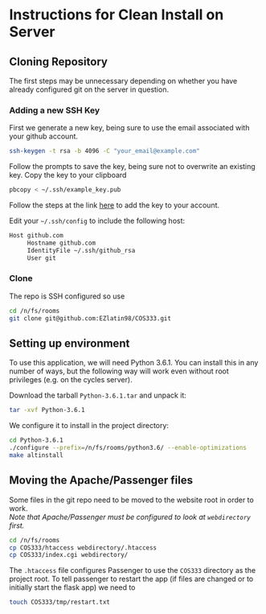 # Instructions for Clean Install on Server

## Cloning Repository

The first steps may be unnecessary depending on whether you have already configured git on the server in question.

### Adding a new SSH Key

First we generate a new key, being sure to use the email associated with your github account.
```bash
ssh-keygen -t rsa -b 4096 -C "your_email@example.com"
```
Follow the prompts to save the key, being sure not to overwrite an existing key.
Copy the key to your clipboard
```bash
pbcopy < ~/.ssh/example_key.pub
```
Follow the steps at the link [here](https://help.github.com/articles/adding-a-new-ssh-key-to-your-github-account/) to add the key to your account.

Edit your `~/.ssh/config` to include the following host:
```bash
Host github.com
     Hostname github.com
     IdentityFile ~/.ssh/github_rsa
     User git
```

### Clone

The repo is SSH configured so use
```bash
cd /n/fs/rooms
git clone git@github.com:EZlatin98/COS333.git
```

## Setting up environment

To use this application, we will need Python 3.6.1.  You can install this in any number of ways, 
but the following way will work even without root privileges (e.g. on the cycles server).

Download the tarball `Python-3.6.1.tar` and unpack it:
```bash
tar -xvf Python-3.6.1
```
We configure it to install in the project directory:
```bash
cd Python-3.6.1
./configure --prefix=/n/fs/rooms/python3.6/ --enable-optimizations
make altinstall
```

## Moving the Apache/Passenger files

Some files in the git repo need to be moved to the website root in order to work.  
*Note that Apache/Passenger must be configured to look at `webdirectory` first.*
```bash
cd /n/fs/rooms
cp COS333/htaccess webdirectory/.htaccess
cp COS333/index.cgi webdirectory/
```
The `.htaccess` file configures Passenger to use the `COS333` directory as the project root.  To tell passenger to 
restart the app (if files are changed or to initially start the flask app) we need to 
```bash
touch COS333/tmp/restart.txt
```


